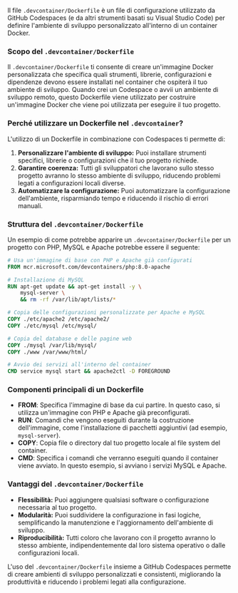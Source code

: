 Il file `.devcontainer/Dockerfile` è un file di configurazione utilizzato da GitHub Codespaces (e da altri strumenti basati su Visual Studio Code) per definire l'ambiente di sviluppo personalizzato all'interno di un container Docker.

### Scopo del `.devcontainer/Dockerfile`
Il `.devcontainer/Dockerfile` ti consente di creare un'immagine Docker personalizzata che specifica quali strumenti, librerie, configurazioni e dipendenze devono essere installati nel container che ospiterà il tuo ambiente di sviluppo. Quando crei un Codespace o avvii un ambiente di sviluppo remoto, questo Dockerfile viene utilizzato per costruire un'immagine Docker che viene poi utilizzata per eseguire il tuo progetto.

### Perché utilizzare un Dockerfile nel `.devcontainer`?
L'utilizzo di un Dockerfile in combinazione con Codespaces ti permette di:
1. **Personalizzare l'ambiente di sviluppo:** Puoi installare strumenti specifici, librerie o configurazioni che il tuo progetto richiede.
2. **Garantire coerenza:** Tutti gli sviluppatori che lavorano sullo stesso progetto avranno lo stesso ambiente di sviluppo, riducendo problemi legati a configurazioni locali diverse.
3. **Automatizzare la configurazione:** Puoi automatizzare la configurazione dell'ambiente, risparmiando tempo e riducendo il rischio di errori manuali.

### Struttura del `.devcontainer/Dockerfile`
Un esempio di come potrebbe apparire un `.devcontainer/Dockerfile` per un progetto con PHP, MySQL e Apache potrebbe essere il seguente:

```Dockerfile
# Usa un'immagine di base con PHP e Apache già configurati
FROM mcr.microsoft.com/devcontainers/php:8.0-apache

# Installazione di MySQL
RUN apt-get update && apt-get install -y \
    mysql-server \
    && rm -rf /var/lib/apt/lists/*

# Copia delle configurazioni personalizzate per Apache e MySQL
COPY ./etc/apache2 /etc/apache2/
COPY ./etc/mysql /etc/mysql/

# Copia del database e delle pagine web
COPY ./mysql /var/lib/mysql/
COPY ./www /var/www/html/

# Avvio dei servizi all'interno del container
CMD service mysql start && apache2ctl -D FOREGROUND
```

### Componenti principali di un Dockerfile

- **FROM**: Specifica l'immagine di base da cui partire. In questo caso, si utilizza un'immagine con PHP e Apache già preconfigurati.
- **RUN**: Comandi che vengono eseguiti durante la costruzione dell'immagine, come l'installazione di pacchetti aggiuntivi (ad esempio, `mysql-server`).
- **COPY**: Copia file o directory dal tuo progetto locale al file system del container.
- **CMD**: Specifica i comandi che verranno eseguiti quando il container viene avviato. In questo esempio, si avviano i servizi MySQL e Apache.

### Vantaggi del `.devcontainer/Dockerfile`
- **Flessibilità:** Puoi aggiungere qualsiasi software o configurazione necessaria al tuo progetto.
- **Modularità:** Puoi suddividere la configurazione in fasi logiche, semplificando la manutenzione e l'aggiornamento dell'ambiente di sviluppo.
- **Riproducibilità:** Tutti coloro che lavorano con il progetto avranno lo stesso ambiente, indipendentemente dal loro sistema operativo o dalle configurazioni locali.

L'uso del `.devcontainer/Dockerfile` insieme a GitHub Codespaces permette di creare ambienti di sviluppo personalizzati e consistenti, migliorando la produttività e riducendo i problemi legati alla configurazione.
